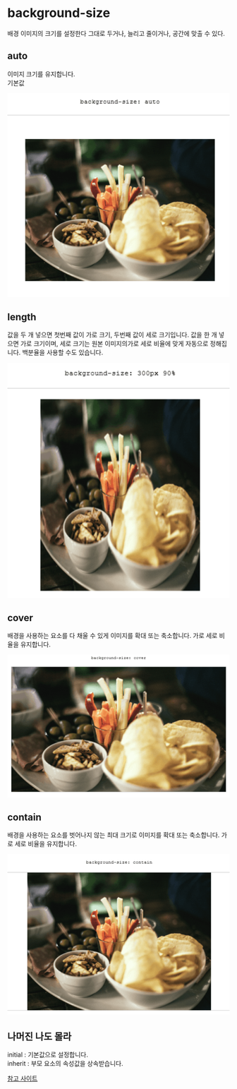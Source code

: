# background-size

배경 이미지의 크기를 설정한다 그대로 두거나, 늘리고 줄이거나, 공간에 맞출 수 있다.

## auto
이미지 크기를 유지합니다.<br>
기본값

![background-size-auto](images/background-size-auto.png)

## length
값을 두 개 넣으면 첫번째 값이 가로 크기, 두번째 값이 세로 크기입니다. 값을 한 개 넣으면 가로 크기이며,
세로 크기는 원본 이미지의가로 세로 비율에 맞게 자동으로 정해집니다. 백분율을 사용할 수도 있습니다.

![background-size-length](images/background-size-length.png)

## cover
배경을 사용하는 요소를 다 채울 수 있게 이미지를 확대 또는 축소합니다. 가로 세로 비율을 유지합니다.

![background-size-cover](images/background-size-cover.png)

## contain
배경을 사용하는 요소를 벗어나지 않는 최대 크기로 이미지를 확대 또는 축소합니다. 가로 세로 비율을 유지합니다.

![background-size-contain](images/background-size-contain.png)

## 나머진 나도 몰라
initial : 기본값으로 설정합니다.<br>
inherit : 부모 요소의 속성값을 상속받습니다.

[참고 사이트](https://www.codingfactory.net/10559)
